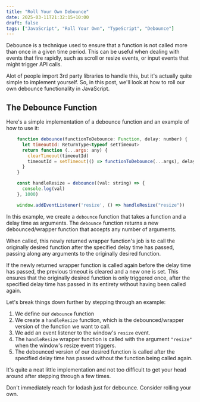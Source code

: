 ```yaml
---
title: "Roll Your Own Debounce"
date: 2025-03-11T21:32:15+10:00
draft: false
tags: ["JavaScript", "Roll Your Own", "TypeScript", "Debounce"]
---
```


Debounce is a technique used to ensure that a function is not called more than once in a given time period. This can be useful when dealing with events that fire rapidly, such as scroll or resize events, or input events that might trigger API calls. 

Alot of people import 3rd party libraries to handle this, but it's actually quite simple to implement yourself. So, in this post, we'll look at how to roll our own debounce functionality in JavaScript.

## The Debounce Function
Here's a simple implementation of a debounce function and an example of how to use it:

```javascript
    function debounce(functionToDebounce: Function, delay: number) {
      let timeoutId: ReturnType<typeof setTimeout>
      return function (...args: any) {
        clearTimeout(timeoutId)
        timeoutId = setTimeout(() => functionToDebounce(...args), delay)
      }
    }

    const handleResize = debounce((val: string) => {
      console.log(val)
    }, 1000)

    window.addEventListener('resize', () => handleResize("resize"))
``` 

In this example, we create a `debounce` function that takes a function and a delay time as arguments. The `debounce` function returns a new debounced/wrapper function that accepts any number of arguments. 

When called, this newly returned wrapper function's job is to call the originally desired function after the specified delay time has passed, passing along any arguments to the originally desired function.

If the newly returned wrapper function is called again before the delay time has passed, the previous timeout is cleared and a new one is set. This ensures that the originally desired function is only triggered once, after the specified delay time has passed in its entirety without having been called again.

Let's break things down further by stepping through an example:

1. We define our `debounce` function
2. We create a `handleResize` function, which is the debounced/wrapper version of the function we want to call.
3. We add an event listener to the window's `resize` event.
4. The `handleResize` wrapper function is called with the argument `"resize"` when the window's resize event triggers. 
5. The debounced version of our desired function is called after the specified delay time has passed without the function being called again.

It's quite a neat little implementation and not too difficult to get your head around after stepping through a few times. 

Don't immediately reach for lodash just for debounce. Consider rolling your own. 